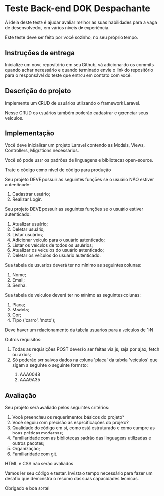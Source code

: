 <h1>Teste Back-end DOK Despachante</h1>
<p>A ideia deste teste é ajudar avaliar melhor as suas habilidades para a vaga de desenvolvedor, em vários níveis de experiência.</p>
<p>Este teste deve ser feito por você sozinho, no seu próprio tempo.</p>

<h2>Instruções de entrega</h2>
<p>Inicialize um novo repositório em seu Github, vá adicionando os commits quando achar necessário e quando terminado envie o link do repositório para o responsável do teste que entrou em contato com você.</p>

<h2>Descrição do projeto</h2>
<p>Implemente um CRUD de usuários utilizando o framework Laravel.</p>
<p>Nesse CRUD os usuários também poderão cadastrar e gerenciar seus veículos.</p>

<h2>Implementação</h2>
<p>Você deve inicializar um projeto Laravel contendo as Models, Views, Controllers, Migrations necessários.</p>
<p>Você só pode usar os padrões de linguagens e bibliotecas open-source.</p>
<p>Trate o código como nível de código para produção</p>

<p>Seu projeto DEVE possuir as seguintes funçōes se o usuário NÃO estiver autenticado:</p>
<ol>
	<li>Cadastrar usuário;</li>
	<li>Realizar Login.</li>
</ol>

<p>Seu projeto DEVE possuir as seguintes funçōes se o usuário estiver autenticado:</p>
<ol>
	<li>Atualizar usuário;</li>
	<li>Deletar usuário;</li>
	<li>Listar usuários;</li>
	<li>Adicionar veículo para o usuário autenticado;</li>
	<li>Listar os veículos de todos os usuários;</li>
	<li>Atualizar os veículos do usuário autenticado;</li>
	<li>Deletar os veículos do usuário autenticado.</li>
</ol>

<p>Sua tabela de usuarios deverá ter no mínimo as seguintes colunas:</p>
<ol>
	<li>Nome;</li>
	<li>Email;</li>
	<li>Senha.</li>
</ol>

<p>Sua tabela de veiculos deverá ter no mínimo as seguintes colunas:</p>
<ol>
	<li>Placa;</li>
	<li>Modelo;</li>
	<li>Cor;</li>
	<li>Tipo ('carro', 'moto');</li>
</ol>

<p>Deve haver um relacionamento da tabela usuarios para a veiculos de 1:N</p>

<p>Outros requisitos:</p>
<ol>
	<li>Todas as requisiçōes POST deverão ser feitas via js, seja por ajax, fetch ou axios;</li>
	<li>Só poderão ser salvos dados na coluna 'placa' da tabela 'veiculos' que sigam a seguinte o seguinte formato:</li>
	<ol>
		<li>AAA0048</li>
		<li>AAA9A35</li>
	</ol>
</ol>

<h2>Avaliação</h2>
<p>Seu projeto será avaliado pelos seguintes critérios:</p>
<ol>
	<li>Você preencheu os requerimentos básicos do projeto?</li>
	<li>Você seguiu com precisão as especificações do projeto?</li>
	<li>Qualidade do código em si, como está estruturado e como cumpre as boas práticas modernas;</li>
	<li>Familiaridade com as bibliotecas padrão das linguagens utilizadas e outros pacotes;</li>
	<li>Organização;</li>
	<li>Familiaridade com git.</li>
</ol>

<p>HTML e CSS não serão avaliados</p>

<p>Vamos ler seu código e testar. Invista o tempo necessário para fazer um desafio que demonstra o resumo das suas capacidades técnicas.</p>

<p>Obrigado e boa sorte!</p>
